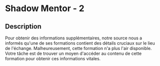 
# Shadow Mentor - 2

## Description

Pour obtenir des informations supplémentaires, notre source nous a informés qu'une de ses formations contient des détails cruciaux sur le lieu de l'échange. Malheureusement, cette formation n'a plus l'air disponible. Votre tâche est de trouver un moyen d'accéder au contenu de cette formation pour obtenir ces informations vitales.
